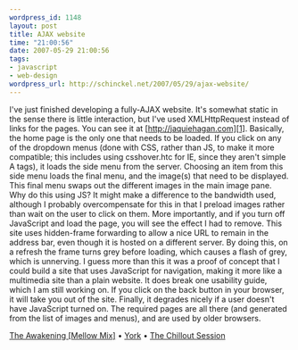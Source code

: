 ```yaml
--- 
wordpress_id: 1148
layout: post
title: AJAX website
time: "21:00:56"
date: 2007-05-29 21:00:56
tags: 
- javascript
- web-design
wordpress_url: http://schinckel.net/2007/05/29/ajax-website/
---
```

I've just finished developing a fully-AJAX website. It's somewhat static in the sense there is little interaction, but I've used XMLHttpRequest instead of links for the pages. You can see it at [http://jaquiehagan.com][1]. Basically, the home page is the only one that needs to be loaded. If you click on any of the dropdown menus (done with CSS, rather than JS, to make it more compatible; this includes using csshover.htc for IE, since they aren't simple A tags), it loads the side menu from the server. Choosing an item from this side menu loads the final menu, and the image(s) that need to be displayed. This final menu swaps out the different images in the main image pane. Why do this using JS? It might make a difference to the bandwidth used, although I probably overcompensate for this in that I preload images rather than wait on the user to click on them. More importantly, and if you turn off JavaScript and load the page, you will see the effect I had to remove. This site uses hidden-frame forwarding to allow a nice URL to remain in the address bar, even though it is hosted on a different server. By doing this, on a refresh the frame turns grey before loading, which causes a flash of grey, which is unnerving. I guess more than this it was a proof of concept that I could build a site that uses JavaScript for navigation, making it more like a multimedia site than a plain website. It does break one usability guide, which I am still working on. If you click on the back button in your browser, it will take you out of the site. Finally, it degrades nicely if a user doesn't have JavaScript turned on. The required pages are all there (and generated from the list of images and menus), and are used by older browsers. 

[The Awakening \[Mellow Mix\]][2] • [York][3] • [The Chillout Session][4]

   [1]: http://jaquiehagan.com
   [2]: http://phobos.apple.com/WebObjects/MZSearch.woa/wa/advancedSearchResults?songTerm=The+Awakening+[Mellow+Mix]&artistTerm=York
   [3]: http://phobos.apple.com/WebObjects/MZSearch.woa/wa/advancedSearchResults?artistTerm=York
   [4]: http://phobos.apple.com/WebObjects/MZSearch.woa/wa/advancedSearchResults?albumTerm=The+Chillout+Session&artistTerm=

